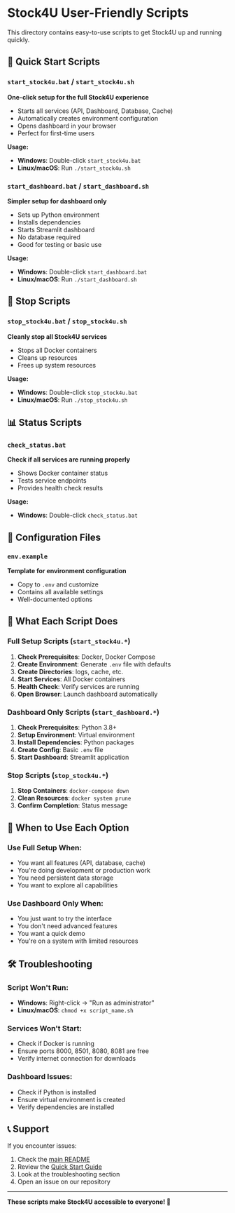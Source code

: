 # Stock4U User-Friendly Scripts

This directory contains easy-to-use scripts to get Stock4U up and running quickly.

## 🚀 Quick Start Scripts

### `start_stock4u.bat` / `start_stock4u.sh`
**One-click setup for the full Stock4U experience**

- Starts all services (API, Dashboard, Database, Cache)
- Automatically creates environment configuration
- Opens dashboard in your browser
- Perfect for first-time users

**Usage:**
- **Windows**: Double-click `start_stock4u.bat`
- **Linux/macOS**: Run `./start_stock4u.sh`

### `start_dashboard.bat` / `start_dashboard.sh`
**Simpler setup for dashboard only**

- Sets up Python environment
- Installs dependencies
- Starts Streamlit dashboard
- No database required
- Good for testing or basic use

**Usage:**
- **Windows**: Double-click `start_dashboard.bat`
- **Linux/macOS**: Run `./start_dashboard.sh`

## 🛑 Stop Scripts

### `stop_stock4u.bat` / `stop_stock4u.sh`
**Cleanly stop all Stock4U services**

- Stops all Docker containers
- Cleans up resources
- Frees up system resources

**Usage:**
- **Windows**: Double-click `stop_stock4u.bat`
- **Linux/macOS**: Run `./stop_stock4u.sh`

## 📊 Status Scripts

### `check_status.bat`
**Check if all services are running properly**

- Shows Docker container status
- Tests service endpoints
- Provides health check results

**Usage:**
- **Windows**: Double-click `check_status.bat`

## 📁 Configuration Files

### `env.example`
**Template for environment configuration**

- Copy to `.env` and customize
- Contains all available settings
- Well-documented options

## 🔧 What Each Script Does

### Full Setup Scripts (`start_stock4u.*`)
1. **Check Prerequisites**: Docker, Docker Compose
2. **Create Environment**: Generate `.env` file with defaults
3. **Create Directories**: logs, cache, etc.
4. **Start Services**: All Docker containers
5. **Health Check**: Verify services are running
6. **Open Browser**: Launch dashboard automatically

### Dashboard Only Scripts (`start_dashboard.*`)
1. **Check Prerequisites**: Python 3.8+
2. **Setup Environment**: Virtual environment
3. **Install Dependencies**: Python packages
4. **Create Config**: Basic `.env` file
5. **Start Dashboard**: Streamlit application

### Stop Scripts (`stop_stock4u.*`)
1. **Stop Containers**: `docker-compose down`
2. **Clean Resources**: `docker system prune`
3. **Confirm Completion**: Status message

## 🎯 When to Use Each Option

### Use Full Setup When:
- You want all features (API, database, cache)
- You're doing development or production work
- You need persistent data storage
- You want to explore all capabilities

### Use Dashboard Only When:
- You just want to try the interface
- You don't need advanced features
- You want a quick demo
- You're on a system with limited resources

## 🛠️ Troubleshooting

### Script Won't Run:
- **Windows**: Right-click → "Run as administrator"
- **Linux/macOS**: `chmod +x script_name.sh`

### Services Won't Start:
- Check if Docker is running
- Ensure ports 8000, 8501, 8080, 8081 are free
- Verify internet connection for downloads

### Dashboard Issues:
- Check if Python is installed
- Ensure virtual environment is created
- Verify dependencies are installed

## 📞 Support

If you encounter issues:
1. Check the [main README](README.md)
2. Review the [Quick Start Guide](QUICK_START.md)
3. Look at the troubleshooting section
4. Open an issue on our repository

---

**These scripts make Stock4U accessible to everyone! 🚀**
